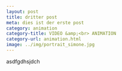 ```yaml
---
layout: post
title: dritter post
meta: dies ist der erste post
category: animation
category-title: VIDEO &amp;<br> ANIMATION
category-url: animation.html
image: ../img/portrait_simone.jpg
---
```


<p>asdfgdhsjdch</p>

